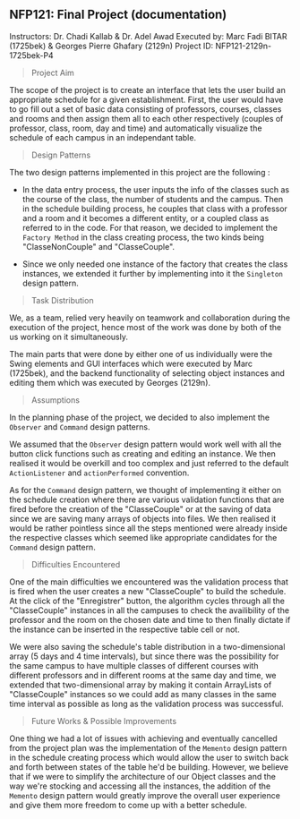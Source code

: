 ## NFP121: Final Project (documentation)

Instructors: Dr. Chadi Kallab & Dr. Adel Awad
Executed by: Marc Fadi BITAR (1725bek) & Georges Pierre Ghafary (2129n)
Project ID: NFP121-2129n-1725bek-P4

> Project Aim

The scope of the project is to create an interface that lets the user build an appropriate schedule for a given establishment. First, the user would have to go fill out a set of basic data consisting of professors, courses, classes and rooms and then assign them all to each other respectively (couples of professor, class, room, day and time) and automatically visualize the schedule of each campus in an independant table.

> Design Patterns

The two design patterns implemented in this project are the following :

- In the data entry process, the user inputs the info of the classes such as the course of the class, the number of students and the campus. Then in the schedule building process, he couples that class with a professor and a room and it becomes a different entity, or a coupled class as referred to in the code. For that reason, we decided to implement the `Factory Method` in the class creating process, the two kinds being "ClasseNonCouple" and "ClasseCouple".

- Since we only needed one instance of the factory that creates the class instances, we extended it further by implementing into it the `Singleton` design pattern.

> Task Distribution

We, as a team, relied very heavily on teamwork and collaboration during the execution of the project, hence most of the work was done by both of the us working on it simultaneously.

The main parts that were done by either one of us individually were the Swing elements and GUI interfaces which were executed by Marc (1725bek), and the backend functionality of selecting object instances and editing them which was executed by Georges (2129n).

> Assumptions

In the planning phase of the project, we decided to also implement the `Observer` and `Command` design patterns.

We assumed that the `Observer` design pattern would work well with all the button click functions such as creating and editing an instance. We then realised it would be overkill and too complex and just referred to the default `ActionListener` and `actionPerformed` convention.

As for the `Command` design pattern, we thought of implementing it either on the schedule creation where there are various validation functions that are fired before the creation of the "ClasseCouple" or at the saving of data since we are saving many arrays of objects into files. We then realised it would be rather pointless since all the steps mentioned were already inside the respective classes which seemed like appropriate candidates for the `Command` design pattern.

> Difficulties Encountered

One of the main difficulties we encountered was the validation process that is fired when the user creates a new "ClasseCouple" to build the schedule. At the click of the "Enregistrer" button, the algorithm cycles through all the "ClasseCouple" instances in all the campuses to check the availibility of the professor and the room on the chosen date and time to then finally dictate if the instance can be inserted in the respective table cell or not.

We were also saving the schedule's table distribution in a two-dimensional array (5 days and 4 time intervals), but since there was the possibility for the same campus to have multiple classes of different courses with different professors and in different rooms at the same day and time, we extended that two-dimensional array by making it contain ArrayLists of "ClasseCouple" instances so we could add as many classes in the same time interval as possible as long as the validation process was successful.

> Future Works & Possible Improvements

One thing we had a lot of issues with achieving and eventually cancelled from the project plan was the implementation of the `Memento` design pattern in the schedule creating process which would allow the user to switch back and forth between states of the table he'd be building. However, we believe that if we were to simplify the architecture of our Object classes and the way we're stocking and accessing all the instances, the addition of the `Memento` design pattern would greatly improve the overall user experience and give them more freedom to come up with a better schedule.
